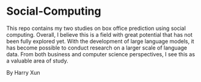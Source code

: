 # Social-Computing
This repo contains my two studies on box office prediction using social computing. Overall, I believe this is a field with great potential that has not been fully explored yet. With the development of large language models, it has become possible to conduct research on a larger scale of language data. From both business and computer science perspectives, I see this as a valuable area of study.

By Harry Xun
